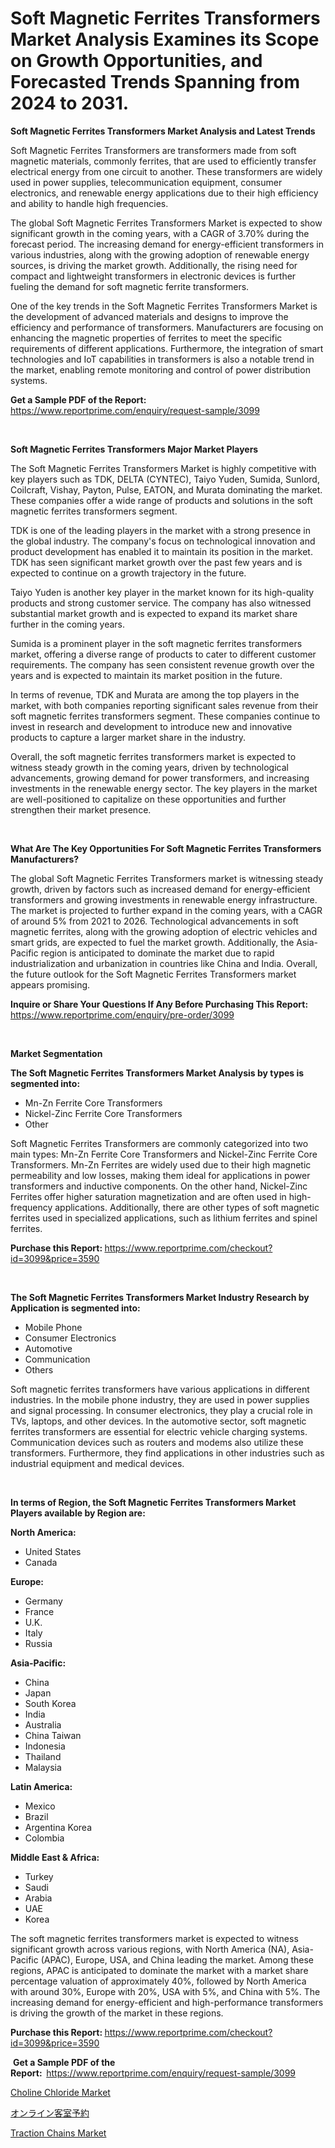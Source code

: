 <p><h1>Soft Magnetic Ferrites Transformers Market Analysis Examines its Scope on Growth Opportunities, and Forecasted Trends Spanning from 2024 to 2031.</h1></p><p><strong>Soft Magnetic Ferrites Transformers Market Analysis and Latest Trends</strong></p>
<p><p>Soft Magnetic Ferrites Transformers are transformers made from soft magnetic materials, commonly ferrites, that are used to efficiently transfer electrical energy from one circuit to another. These transformers are widely used in power supplies, telecommunication equipment, consumer electronics, and renewable energy applications due to their high efficiency and ability to handle high frequencies.</p><p>The global Soft Magnetic Ferrites Transformers Market is expected to show significant growth in the coming years, with a CAGR of 3.70% during the forecast period. The increasing demand for energy-efficient transformers in various industries, along with the growing adoption of renewable energy sources, is driving the market growth. Additionally, the rising need for compact and lightweight transformers in electronic devices is further fueling the demand for soft magnetic ferrite transformers.</p><p>One of the key trends in the Soft Magnetic Ferrites Transformers Market is the development of advanced materials and designs to improve the efficiency and performance of transformers. Manufacturers are focusing on enhancing the magnetic properties of ferrites to meet the specific requirements of different applications. Furthermore, the integration of smart technologies and IoT capabilities in transformers is also a notable trend in the market, enabling remote monitoring and control of power distribution systems.</p></p>
<p><strong>Get a Sample PDF of the Report:&nbsp;</strong> <a href="https://www.reportprime.com/enquiry/request-sample/3099">https://www.reportprime.com/enquiry/request-sample/3099</a></p>
<p>&nbsp;</p>
<p><strong>Soft Magnetic Ferrites Transformers Major Market Players</strong></p>
<p><p>The Soft Magnetic Ferrites Transformers Market is highly competitive with key players such as TDK, DELTA (CYNTEC), Taiyo Yuden, Sumida, Sunlord, Coilcraft, Vishay, Payton, Pulse, EATON, and Murata dominating the market. These companies offer a wide range of products and solutions in the soft magnetic ferrites transformers segment.</p><p>TDK is one of the leading players in the market with a strong presence in the global industry. The company's focus on technological innovation and product development has enabled it to maintain its position in the market. TDK has seen significant market growth over the past few years and is expected to continue on a growth trajectory in the future.</p><p>Taiyo Yuden is another key player in the market known for its high-quality products and strong customer service. The company has also witnessed substantial market growth and is expected to expand its market share further in the coming years.</p><p>Sumida is a prominent player in the soft magnetic ferrites transformers market, offering a diverse range of products to cater to different customer requirements. The company has seen consistent revenue growth over the years and is expected to maintain its market position in the future.</p><p>In terms of revenue, TDK and Murata are among the top players in the market, with both companies reporting significant sales revenue from their soft magnetic ferrites transformers segment. These companies continue to invest in research and development to introduce new and innovative products to capture a larger market share in the industry.</p><p>Overall, the soft magnetic ferrites transformers market is expected to witness steady growth in the coming years, driven by technological advancements, growing demand for power transformers, and increasing investments in the renewable energy sector. The key players in the market are well-positioned to capitalize on these opportunities and further strengthen their market presence.</p></p>
<p>&nbsp;</p>
<p><strong>What Are The Key Opportunities For Soft Magnetic Ferrites Transformers Manufacturers?</strong></p>
<p><p>The global Soft Magnetic Ferrites Transformers market is witnessing steady growth, driven by factors such as increased demand for energy-efficient transformers and growing investments in renewable energy infrastructure. The market is projected to further expand in the coming years, with a CAGR of around 5% from 2021 to 2026. Technological advancements in soft magnetic ferrites, along with the growing adoption of electric vehicles and smart grids, are expected to fuel the market growth. Additionally, the Asia-Pacific region is anticipated to dominate the market due to rapid industrialization and urbanization in countries like China and India. Overall, the future outlook for the Soft Magnetic Ferrites Transformers market appears promising.</p></p>
<p><strong>Inquire or Share Your Questions If Any Before Purchasing This Report:</strong> <a href="https://www.reportprime.com/enquiry/pre-order/3099">https://www.reportprime.com/enquiry/pre-order/3099</a></p>
<p>&nbsp;</p>
<p><strong>Market Segmentation</strong></p>
<p><strong>The Soft Magnetic Ferrites Transformers Market Analysis by types is segmented into:</strong></p>
<p><ul><li>Mn-Zn Ferrite Core Transformers</li><li>Nickel-Zinc Ferrite Core Transformers</li><li>Other</li></ul></p>
<p><p>Soft Magnetic Ferrites Transformers are commonly categorized into two main types: Mn-Zn Ferrite Core Transformers and Nickel-Zinc Ferrite Core Transformers. Mn-Zn Ferrites are widely used due to their high magnetic permeability and low losses, making them ideal for applications in power transformers and inductive components. On the other hand, Nickel-Zinc Ferrites offer higher saturation magnetization and are often used in high-frequency applications. Additionally, there are other types of soft magnetic ferrites used in specialized applications, such as lithium ferrites and spinel ferrites.</p></p>
<p><strong>Purchase this Report:&nbsp;</strong><a href="https://www.reportprime.com/checkout?id=3099&price=3590">https://www.reportprime.com/checkout?id=3099&price=3590</a></p>
<p>&nbsp;</p>
<p><strong>The Soft Magnetic Ferrites Transformers Market Industry Research by Application is segmented into:</strong></p>
<p><ul><li>Mobile Phone</li><li>Consumer Electronics</li><li>Automotive</li><li>Communication</li><li>Others</li></ul></p>
<p><p>Soft magnetic ferrites transformers have various applications in different industries. In the mobile phone industry, they are used in power supplies and signal processing. In consumer electronics, they play a crucial role in TVs, laptops, and other devices. In the automotive sector, soft magnetic ferrites transformers are essential for electric vehicle charging systems. Communication devices such as routers and modems also utilize these transformers. Furthermore, they find applications in other industries such as industrial equipment and medical devices.</p></p>
<p>&nbsp;</p>
<p><strong>In terms of Region, the Soft Magnetic Ferrites Transformers Market Players available by Region are:</strong></p>
<p>
    <p> <strong> North America: </strong>
        <ul>
            <li>United States</li>
            <li>Canada</li>
        </ul>
        </p> 
    <p> <strong> Europe: </strong>
        <ul>
            <li>Germany</li>
            <li>France</li>
            <li>U.K.</li>
            <li>Italy</li>
            <li>Russia</li>
        </ul>
        </p> 
    <p> <strong> Asia-Pacific: </strong>
        <ul>
            <li>China</li>
            <li>Japan</li>
            <li>South Korea</li>
            <li>India</li>
            <li>Australia</li>
            <li>China Taiwan</li>
            <li>Indonesia</li>
            <li>Thailand</li>
            <li>Malaysia</li>
        </ul>
        </p> 
    <p> <strong> Latin America: </strong>
        <ul>
            <li>Mexico</li>
            <li>Brazil</li>
            <li>Argentina Korea</li>
            <li>Colombia</li>
        </ul>
        </p> 
    <p> <strong> Middle East & Africa: </strong>
        <ul>
            <li>Turkey</li>
            <li>Saudi</li>
            <li>Arabia</li>
            <li>UAE</li>
            <li>Korea</li>
        </ul>
    </p>
    </p>
<p><p>The soft magnetic ferrites transformers market is expected to witness significant growth across various regions, with North America (NA), Asia-Pacific (APAC), Europe, USA, and China leading the market. Among these regions, APAC is anticipated to dominate the market with a market share percentage valuation of approximately 40%, followed by North America with around 30%, Europe with 20%, USA with 5%, and China with 5%. The increasing demand for energy-efficient and high-performance transformers is driving the growth of the market in these regions.</p></p>
<p><strong>Purchase this Report: </strong><a href="https://www.reportprime.com/checkout?id=3099&price=3590">https://www.reportprime.com/checkout?id=3099&price=3590</a></p>
<p>&nbsp;<strong>Get a Sample PDF of the Report:&nbsp;&nbsp;</strong><a href="https://www.reportprime.com/enquiry/request-sample/3099">https://www.reportprime.com/enquiry/request-sample/3099</a></p>
<p><strong></strong></p>
<p><p><a href="https://thundering-castanet-c65.notion.site/Choline-Chloride-Market-Centers-on-Aspects-such-as-Market-Growth-Market-Share-Market-Opportunity--26baab8837dd4c55ae2b2087cec7d531">Choline Chloride Market</a></p><p><a href="https://github.com/lily-u-genius/Market-Research-Report-List-1/blob/main/188056813084.md">オンライン客室予約</a></p><p><a href="https://bubble-tree-ea4.notion.site/Traction-Chains-Market-Offer-Valuable-Insights-into-Market-Size-Market-Share-Market-Trends-and-Pr-1d64ccb0a9f5462ca1d787ff3a556e81">Traction Chains Market</a></p></p>